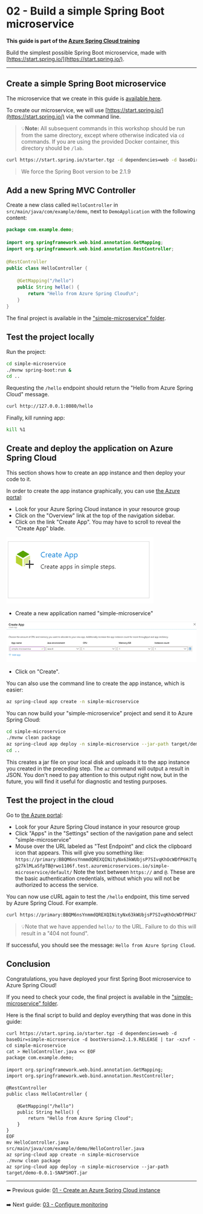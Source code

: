 # 02 - Build a simple Spring Boot microservice

__This guide is part of the [Azure Spring Cloud training](../README.md)__

Build the simplest possible Spring Boot microservice, made with [https://start.spring.io/](https://start.spring.io/).

---

## Create a simple Spring Boot microservice

The microservice that we create in this guide is [available here](simple-microservice/).

To create our microservice, we will use [https://start.spring.io/](https://start.spring.io/) via the command line.

>💡__Note:__ All subsequent commands in this workshop should be run from the same directory, except where otherwise indicated via `cd` commands. If you are using the provided Docker container, this directory should be `/lab`.

```bash
curl https://start.spring.io/starter.tgz -d dependencies=web -d baseDir=simple-microservice -d bootVersion=2.1.9.RELEASE | tar -xzvf -
```

> We force the Spring Boot version to be 2.1.9

## Add a new Spring MVC Controller

Create a new class called `HelloController` in `src/main/java/com/example/demo`, next to `DemoApplication` with the following content:

```java
package com.example.demo;

import org.springframework.web.bind.annotation.GetMapping;
import org.springframework.web.bind.annotation.RestController;

@RestController
public class HelloController {

    @GetMapping("/hello")
    public String hello() {
        return "Hello from Azure Spring Cloud\n";
    }
}
```

The final project is available in the ["simple-microservice" folder](simple-microservice/).

## Test the project locally

Run the project:

```bash
cd simple-microservice
./mvnw spring-boot:run &
cd ..
```

Requesting the `/hello` endpoint should return the "Hello from Azure Spring Cloud" message.

```bash
curl http://127.0.0.1:8080/hello
```

Finally, kill running app:

```bash
kill %1
```

## Create and deploy the application on Azure Spring Cloud

This section shows how to create an app instance and then deploy your code to it.

In order to create the app instance graphically, you can use [the Azure portal](https://portal.azure.com/?WT.mc_id=azurespringcloud-github-judubois):

- Look for your Azure Spring Cloud instance in your resource group
- Click on the "Overview" link at the top of the navigation sidebar. 
- Click on the link "Create App".  You may have to scroll to reveal the "Create App" blade.

![Create app](media/00-create-app-button.png)

- Create a new application named "simple-microservice"

![Create application](media/01-create-application.png)

- Click on "Create".

You can also use the command line to create the app instance, which is easier:

```bash
az spring-cloud app create -n simple-microservice
```

You can now build your "simple-microservice" project and send it to Azure Spring Cloud:

```bash
cd simple-microservice
./mvnw clean package
az spring-cloud app deploy -n simple-microservice --jar-path target/demo-0.0.1-SNAPSHOT.jar
cd ..
```

This creates a jar file on your local disk and uploads it to the app instance you created in the preceding step.  The `az` command will output a result in JSON.  You don't need to pay attention to this output right now, but in the future, you will find it useful for diagnostic and testing purposes.

## Test the project in the cloud

Go to [the Azure portal](https://portal.azure.com/):

- Look for your Azure Spring Cloud instance in your resource group
- Click "Apps" in the "Settings" section of the navigation pane and select "simple-microservice"
- Mouse over the URL labeled as "Test Endpoint" and click the clipboard icon that appears.  This will give you something like:
   `https://primary:BBQM6nsYnmmdQREXQINityNx63kWUbjsP7SIvqKhOcWDfP6HJTqg27klMLaSfpTB@rwo1106f.test.azuremicroservices.io/simple-microservice/default/`
   Note the text between `https://` and `@`.  These are the basic authentication credentials, without which you will not be authorized to access the service.

You can now use cURL again to test the `/hello` endpoint, this time served by Azure Spring Cloud.  For example.

```bash
curl https://primary:BBQM6nsYnmmdQREXQINityNx63kWUbjsP7SIvqKhOcWDfP6HJTqg27klMLaSfpTB@rwo1106f.test.azuremicroservices.io/simple-microservice/default/hello/
```

>💡Note that we have appended `hello/` to the URL.  Failure to do this will result in a "404 not found".

If successful, you should see the message: `Hello from Azure Spring Cloud`.

## Conclusion

Congratulations, you have deployed your first Spring Boot microservice to Azure Spring Cloud!

If you need to check your code, the final project is available in the ["simple-microservice" folder](simple-microservice/).

Here is the final script to build and deploy everything that was done in this guide:

```
curl https://start.spring.io/starter.tgz -d dependencies=web -d baseDir=simple-microservice -d bootVersion=2.1.9.RELEASE | tar -xzvf -
cd simple-microservice
cat > HelloController.java << EOF
package com.example.demo;

import org.springframework.web.bind.annotation.GetMapping;
import org.springframework.web.bind.annotation.RestController;

@RestController
public class HelloController {

    @GetMapping("/hello")
    public String hello() {
        return "Hello from Azure Spring Cloud";
    }
}
EOF
mv HelloController.java src/main/java/com/example/demo/HelloController.java
az spring-cloud app create -n simple-microservice
./mvnw clean package
az spring-cloud app deploy -n simple-microservice --jar-path target/demo-0.0.1-SNAPSHOT.jar
```

---

⬅️ Previous guide: [01 - Create an Azure Spring Cloud instance](../01-create-an-azure-spring-cloud-instance/README.md)

➡️ Next guide: [03 - Configure monitoring](../03-configure-monitoring/README.md)
